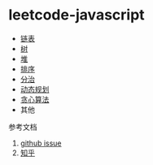 # leetcode-javascript

- [链表](https://github.com/robbiemie/leetcode-javascript/tree/master/src/%E9%93%BE%E8%A1%A8)
- [树](https://github.com/robbiemie/leetcode-javascript/tree/master/src/%E6%A0%91)
- [堆](https://github.com/robbiemie/leetcode-javascript/tree/master/src/%E5%A0%86)
- [排序](https://github.com/robbiemie/leetcode-javascript/tree/master/src/%E6%8E%92%E5%BA%8F)
- [分治](https://github.com/robbiemie/leetcode-javascript/tree/master/src/%E5%88%86%E6%B2%BB)
- [动态规划](https://github.com/robbiemie/leetcode-javascript/tree/master/src/%E5%8A%A8%E6%80%81%E8%A7%84%E5%88%92)
- [贪心算法](https://github.com/robbiemie/leetcode-javascript/tree/master/src/%E8%B4%AA%E5%BF%83%E7%AE%97%E6%B3%95)
- 其他

参考文档

1. [github issue](https://github.com/chiyan-lin/Blog/issues)
2. [知乎](https://www.zhihu.com/column/c_1336670447812399104?utm_source=wechat_session&utm_medium=social&utm_oi=702626216053604352)